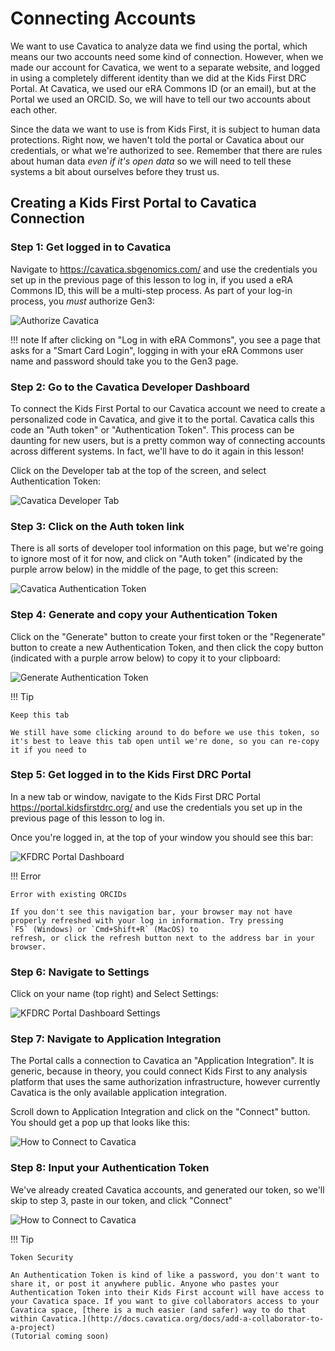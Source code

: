 # Connecting Accounts

We want to use Cavatica to analyze data we find using the
portal, which means our two accounts need some kind of connection.
However, when we made our account for Cavatica, we went to a separate
website, and logged in using a completely different identity than we did
at the Kids First DRC Portal. At Cavatica, we used our eRA Commons ID
(or an email), but at the Portal we used an ORCID. So, we will have to
tell our two accounts about each other.

Since the data we want to use is from Kids First,
it is subject to human data protections. Right now, we haven't told the
portal or Cavatica about our credentials, or what we're authorized to
see. Remember that there are rules about human data *even if it's open
data* so we will need to tell these systems a bit about ourselves before
they trust us.

## Creating a Kids First Portal to Cavatica Connection

### Step 1: Get logged in to Cavatica

Navigate to <https://cavatica.sbgenomics.com/> and use the credentials
you set up in the previous page of this lesson to log in, if you used a
eRA Commons ID, this will be a multi-step process. As part of your
log-in process, you *must* authorize Gen3:

![Authorize Cavatica](../../../images/KidsFirstPortal_8.png "Authorize Cavatica")

!!! note
    If after clicking on "Log in with eRA Commons", you see a page
    that asks for a "Smart Card Login", logging in with your eRA Commons
    user name and password should take you to the Gen3 page.

### Step 2: Go to the Cavatica Developer Dashboard

To connect the Kids First Portal to our Cavatica
account we need to create a personalized code in Cavatica, and give it to
the portal. Cavatica calls this code an "Auth token" or "Authentication Token".
This process can be daunting for new users, but is a pretty common way
of connecting accounts across different systems. In fact, we'll have to
do it again in this lesson!

<!-- and keeps the tool that creates them a Developer tool.
-->

Click on the Developer tab at the top of the screen, and select
Authentication Token:

![Cavatica Developer Tab](../../../images/Cavatica_4.png "Cavatica Developer Tab")

### Step 3: Click on the Auth token link

There is all sorts of developer tool information on this page, but
we're going to ignore most of it for now, and click on "Auth
token" (indicated by the purple arrow below) in the middle
of the page, to get this screen:

![Cavatica Authentication Token](../../../images/Cavatica_5.png "Cavatica Authentication Token")

### Step 4: Generate and copy your Authentication Token

Click on the "Generate" button to create your first token or the "Regenerate" button to create a new
Authentication Token, and then click the copy button (indicated with a
purple arrow below) to copy it to your clipboard:

![Generate Authentication Token](../../../images/Cavatica_6.png "Generate Authentication Token")


!!! Tip

    Keep this tab

    We still have some clicking around to do before we use this token, so
    it's best to leave this tab open until we're done, so you can re-copy
    it if you need to


### Step 5: Get logged in to the Kids First DRC Portal

In a new tab or window, navigate to the Kids First DRC Portal
<https://portal.kidsfirstdrc.org/> and use the credentials you set up in
the previous page of this lesson to log in.

Once you're logged in, at the top of your window you should see this
bar:

![KFDRC Portal Dashboard](../../../images/KidsFirstPortal_4.png "KFDRC Portal Dashboard")

!!! Error

    Error with existing ORCIDs

    If you don't see this navigation bar, your browser may not have
    properly refreshed with your log in information. Try pressing
    `F5` (Windows) or `Cmd+Shift+R` (MacOS) to
    refresh, or click the refresh button next to the address bar in your
    browser.

### Step 6: Navigate to Settings

Click on your name (top right) and Select Settings:

![KFDRC Portal Dashboard Settings](../../../images/KidsFirstPortal_5.png "KFDRC Portal Dashboard Settings")

### Step 7: Navigate to Application Integration

The Portal calls a connection to Cavatica an "Application
Integration". It is generic, because in theory, you could connect Kids
First to any analysis platform that uses the same authorization
infrastructure, however currently Cavatica is the only available
application integration.

Scroll down to Application Integration and click on the "Connect"
button. You should get a pop up that looks like this:

![How to Connect to Cavatica](../../../images/KidsFirstPortal_7.png "How to Connect to Cavatica")

### Step 8: Input your Authentication Token

We've already created Cavatica accounts, and generated our token, so
we'll skip to step 3, paste in our token, and click "Connect"

![How to Connect to Cavatica](../../../images/KidsFirstPortal_9.png "How to Connect to Cavatica")

!!! Tip

    Token Security

    An Authentication Token is kind of like a password, you don't want to
    share it, or post it anywhere public. Anyone who pastes your
    Authentication Token into their Kids First account will have access to
    your Cavatica space. If you want to give collaborators access to your
    Cavatica space, [there is a much easier (and safer) way to do that
    within Cavatica.](http://docs.cavatica.org/docs/add-a-collaborator-to-a-project)
    (Tutorial coming soon)
